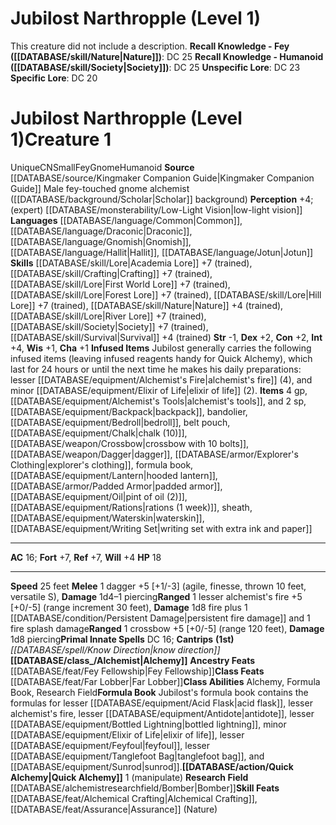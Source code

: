 ﻿---
ac: '16'
alignment: CN
all_resistance: null
burrow_speed: null
charisma: '+1'
climb_speed: null
constitution: '+2'
creature_ability:
- Alchemy
- Ancestry Feats
- Class Abilities
- Class Feats
- Formula Book
- Infused Items
- Quick Alchemy
- Research Field
- Skill Feats
creature_family: null
dexterity: '+2'
element: null
fly_speed: null
fortitude: '+7'
hp: '18'
id: '2393'
immunity: null
intelligence: '+4'
land_speed: '25'
language:
- '[[DATABASE/language/Common|Common]]'
- '[[DATABASE/language/Draconic|Draconic]]'
- '[[DATABASE/language/Gnomish|Gnomish]]'
- '[[DATABASE/language/Hallit|Hallit]]'
- '[[DATABASE/language/Jotun|Jotun]]'
level: '1'
max_speed: '25'
name: Jubilost Narthropple (Level 1)
perception: '+4'
rarity: Unique
reflex: '+7'
resistance: null
rus_type_level: null
sense:
- (expert) [[DATABASE/monsterability/Low-Light Vision|low-light vision]]
size: Small
skill:
- '[[DATABASE/skill/Lore|Academia Lore]] +7'
- '[[DATABASE/skill/Crafting|Crafting]] +7'
- '[[DATABASE/skill/Lore|First World Lore]] +7'
- '[[DATABASE/skill/Lore|Forest Lore]] +7'
- '[[DATABASE/skill/Lore|HillLore]] +7'
- '[[DATABASE/skill/Nature|Nature]] +4'
- '[[DATABASE/skill/Lore|River Lore]] +7'
- '[[DATABASE/skill/Society|Society]] +7'
- '[[DATABASE/skill/Survival|Survival]] +4'
source: '[[DATABASE/source/Kingmaker Companion Guide|Kingmaker Companion Guide]]'
speed:
- 25 feet
spell:
- '[[DATABASE/spell/Know Direction|Know Direction]]'
strength: '-1'
strength_req: '-1'
strongest_save:
- Fortitude
- Reflex
swim_speed: null
trait:
- '[[DATABASE/trait/Fey|Fey]]'
- '[[DATABASE/trait/Gnome|Gnome]]'
- '[[DATABASE/trait/Humanoid|Humanoid]]'
- '[[DATABASE/trait/Unique|Unique]]'
type: Creature
vision: Low-light vision
weakest_save:
- Will
weakness: null
will: '+4'
wisdom: '+1'

---
# Jubilost Narthropple (Level 1)

This creature did not include a description.
**Recall Knowledge - Fey ([[DATABASE/skill/Nature|Nature]])**: DC 25
**Recall Knowledge - Humanoid ([[DATABASE/skill/Society|Society]])**: DC 25
**Unspecific Lore**: DC 23
**Specific Lore**: DC 20

# Jubilost Narthropple (Level 1)<span class="item-type">Creature 1</span>

<span class="trait-unique item-trait">Unique</span><span class="trait-alignment item-trait">CN</span><span class="trait-size item-trait">Small</span><span class="item-trait">Fey</span><span class="item-trait">Gnome</span><span class="item-trait">Humanoid</span>
**Source** [[DATABASE/source/Kingmaker Companion Guide|Kingmaker Companion Guide]]
Male fey-touched gnome alchemist ([[DATABASE/background/Scholar|Scholar]] background)
**Perception** +4; (expert) [[DATABASE/monsterability/Low-Light Vision|low-light vision]]
**Languages** [[DATABASE/language/Common|Common]], [[DATABASE/language/Draconic|Draconic]], [[DATABASE/language/Gnomish|Gnomish]], [[DATABASE/language/Hallit|Hallit]], [[DATABASE/language/Jotun|Jotun]]
**Skills** [[DATABASE/skill/Lore|Academia Lore]] +7 (trained), [[DATABASE/skill/Crafting|Crafting]] +7 (trained), [[DATABASE/skill/Lore|First World Lore]] +7 (trained), [[DATABASE/skill/Lore|Forest Lore]] +7 (trained), [[DATABASE/skill/Lore|Hill Lore]] +7 (trained), [[DATABASE/skill/Nature|Nature]] +4 (trained), [[DATABASE/skill/Lore|River Lore]] +7 (trained), [[DATABASE/skill/Society|Society]] +7 (trained), [[DATABASE/skill/Survival|Survival]] +4 (trained)
**Str** -1, **Dex** +2, **Con** +2, **Int** +4, **Wis** +1, **Cha** +1
**Infused Items** Jubilost generally carries the following infused items (leaving infused reagents handy for Quick Alchemy), which last for 24 hours or until the next time he makes his daily preparations: lesser [[DATABASE/equipment/Alchemist's Fire|alchemist's fire]] (4), and minor [[DATABASE/equipment/Elixir of Life|elixir of life]] (2).
**Items** 4 gp, [[DATABASE/equipment/Alchemist's Tools|alchemist's tools]], and 2 sp, [[DATABASE/equipment/Backpack|backpack]], bandolier, [[DATABASE/equipment/Bedroll|bedroll]], belt pouch, [[DATABASE/equipment/Chalk|chalk (10)]], [[DATABASE/weapon/Crossbow|crossbow with 10 bolts]], [[DATABASE/weapon/Dagger|dagger]], [[DATABASE/armor/Explorer's Clothing|explorer's clothing]], formula book, [[DATABASE/equipment/Lantern|hooded lantern]], [[DATABASE/armor/Padded Armor|padded armor]], [[DATABASE/equipment/Oil|pint of oil (2)]], [[DATABASE/equipment/Rations|rations (1 week)]], sheath, [[DATABASE/equipment/Waterskin|waterskin]], [[DATABASE/equipment/Writing Set|writing set with extra ink and paper]]

---
**AC** 16; **Fort** +7, **Ref** +7, **Will** +4
**HP** 18

---
**Speed** 25 feet
<span class="in-box-ability">**Melee** <span class="action-icon">1</span> dagger +5 [+1/-3] (agile, finesse, thrown 10 feet, versatile S), **Damage** 1d4–1 piercing</span><span class="in-box-ability">**Ranged** <span class="action-icon">1</span> lesser alchemist's fire +5 [+0/-5] (range increment 30 feet), **Damage** 1d8 fire plus 1 [[DATABASE/condition/Persistent Damage|persistent fire damage]] and 1 fire splash damage</span><span class="in-box-ability">**Ranged** <span class="action-icon">1</span> crossbow +5 [+0/-5] (range 120 feet), **Damage** 1d8 piercing</span>**Primal Innate Spells** DC 16; **Cantrips** **(1st)** _[[DATABASE/spell/Know Direction|know direction]]_
<span class="in-box-ability">**[[DATABASE/class_/Alchemist|Alchemy]]** </span><span class="in-box-ability">**Ancestry Feats** [[DATABASE/feat/Fey Fellowship|Fey Fellowship]]</span><span class="in-box-ability">**Class Feats** [[DATABASE/feat/Far Lobber|Far Lobber]]</span><span class="in-box-ability">**Class Abilities** Alchemy, Formula Book, Research Field</span><span class="in-box-ability">**Formula Book** Jubilost's formula book contains the formulas for lesser [[DATABASE/equipment/Acid Flask|acid flask]], lesser alchemist's fire, lesser [[DATABASE/equipment/Antidote|antidote]], lesser [[DATABASE/equipment/Bottled Lightning|bottled lightning]], minor [[DATABASE/equipment/Elixir of Life|elixir of life]], lesser [[DATABASE/equipment/Feyfoul|feyfoul]], lesser [[DATABASE/equipment/Tanglefoot Bag|tanglefoot bag]], and [[DATABASE/equipment/Sunrod|sunrod]].</span><span class="in-box-ability">**[[DATABASE/action/Quick Alchemy|Quick Alchemy]]** <span class="action-icon">1</span> (manipulate) </span><span class="in-box-ability">**Research Field** [[DATABASE/alchemistresearchfield/Bomber|Bomber]]</span><span class="in-box-ability">**Skill Feats** [[DATABASE/feat/Alchemical Crafting|Alchemical Crafting]], [[DATABASE/feat/Assurance|Assurance]] (Nature)</span>
